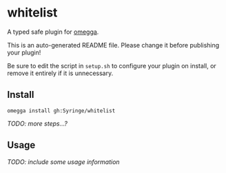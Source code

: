 <!--

When uploading your plugin to github/gitlab
start your repo name with "omegga-"

example: https://github.com/Syringe/omegga-whitelist

Your plugin will be installed via omegga install gh:Syringe/whitelist

-->

# whitelist

A typed safe plugin for [omegga](https://github.com/brickadia-community/omegga).

This is an auto-generated README file. Please change it before publishing your plugin!

Be sure to edit the script in `setup.sh` to configure your plugin on install, or
remove it entirely if it is unnecessary.

## Install

`omegga install gh:Syringe/whitelist`

_TODO: more steps...?_

## Usage

_TODO: include some usage information_
